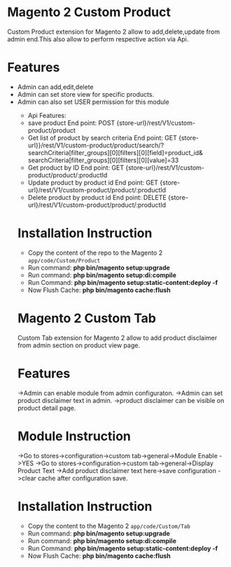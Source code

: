 Magento 2 Custom Product
==============================

Custom Product extension for Magento 2 allow to add,delete,update from admin end.This also allow to perform respective action via Api.

Features
==============================

<ul>
<li>Admin can add,edit,delete</li>
<li>Admin can set store view for specific products.</li>
<li>Admin can also set USER permission for this module</li>
  <ul>
    <li>Api Features:</li>
    <li>save product End point: POST {store-url}/rest/V1/custom-product/product</li>
    <li>Get list of product by search criteria End point: GET {store-url}}/rest/V1/custom-product/product/search/? searchCriteria[filter_groups][0][filters][0][field]=product_id& searchCriteria[filter_groups][0][filters][0][value]=33</li>
    <li>Get product by ID End point: GET {store-url}/rest/V1/custom-product/product/:productId</li>
    <li>Update product by product id End point: GET {store-url}/rest/V1/custom-product/product/:productId</li>
    <li>Delete product by product id End point: DELETE {store-url}/rest/V1/custom-product/product/:productId</li>
  </ul>



# Installation Instruction

* Copy the content of the repo to the Magento 2 `app/code/Custom/Product`
* Run command:
<b>php bin/magento setup:upgrade</b>
* Run command:
<b>php bin/magento setup:di:compile</b>
* Run Command:
<b>php bin/magento setup:static-content:deploy -f</b>
* Now Flush Cache: <b>php bin/magento cache:flush</b>

Magento 2 Custom Tab
==============================

Custom Tab extension for Magento 2 allow to add product disclaimer from admin section on product view page. 

Features
==============================
->Admin can enable module from admin configuraton.
->Admin can set product disclaimer text in admin.
->product disclaimer can be visible on product detail page.


# Module Instruction
->Go to stores->configuration->custom tab->general->Module Enable ->YES
->Go to stores->configuration->custom tab->general->Display Product Text ->Add product disclaimer text here->save configuration
->clear cache after configuration save.


# Installation Instruction

* Copy the content to the Magento 2 `app/code/Custom/Tab`
* Run command:
<b>php bin/magento setup:upgrade</b>
* Run command:
<b>php bin/magento setup:di:compile</b>
* Run Command:
<b>php bin/magento setup:static-content:deploy -f</b>
* Now Flush Cache: <b>php bin/magento cache:flush</b>